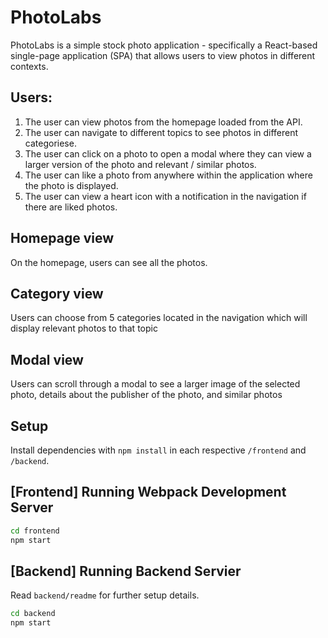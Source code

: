 # PhotoLabs
PhotoLabs is a simple stock photo application - specifically a React-based single-page application (SPA) that allows users to view photos in different contexts.

## Users:
1. The user can view photos from the homepage loaded from the API.
2. The user can navigate to different topics to see photos in different categoriese.
3. The user can click on a photo to open a modal where they can view a larger version of the photo and relevant / similar photos.
4. The user can like a photo from anywhere within the application where the photo is displayed.
5. The user can view a heart icon with a notification in the navigation if there are liked photos.

## Homepage view
On the homepage, users can see all the photos.

## Category view
Users can choose from 5 categories located in the navigation which will display relevant photos to that topic

## Modal view
Users can scroll through a modal to see a larger image of the selected photo, details about the publisher of the photo, and similar photos

## Setup

Install dependencies with `npm install` in each respective `/frontend` and `/backend`.

## [Frontend] Running Webpack Development Server

```sh
cd frontend
npm start
```

## [Backend] Running Backend Servier

Read `backend/readme` for further setup details.

```sh
cd backend
npm start
```
